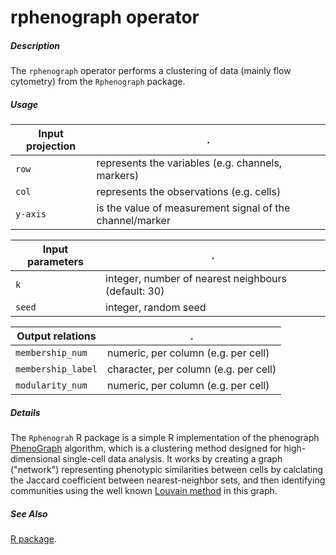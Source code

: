 # rphenograph operator

##### Description

The `rphenograph` operator performs a clustering of data (mainly flow cytometry) from the `Rphenograph` package.

##### Usage

Input projection|.
---|---
`row`   | represents the variables (e.g. channels, markers)
`col`   | represents the observations (e.g. cells) 
`y-axis`| is the value of measurement signal of the channel/marker


Input parameters|.
---|---
`k`   | integer, number of nearest neighbours (default: 30)
`seed`   | integer, random seed

Output relations|.
---|---
`membership_num`| numeric, per column (e.g. per cell)
`membership_label`| character, per column (e.g. per cell)
`modularity_num`| numeric, per column (e.g. per cell)

##### Details

The `Rphenograh` R package is a simple R implementation of the phenograph [PhenoGraph](http://www.cell.com/cell/abstract/S0092-8674(15)00637-6) algorithm, which is a clustering method designed for high-dimensional single-cell data analysis. It works by creating a graph ("network") representing phenotypic similarities between cells by calclating the Jaccard coefficient between nearest-neighbor sets, and then identifying communities using the well known [Louvain method](https://sites.google.com/site/findcommunities/) in this graph. 

##### See Also
[R package](https://github.com/i-cyto/Rphenograph).



